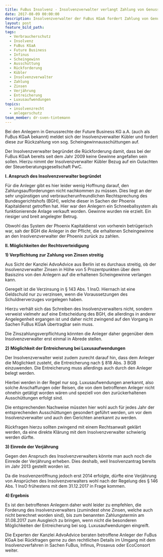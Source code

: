```yaml
---
title: FuBus Insolvenz - Insolvenzverwalter verlangt Zahlung von Genussrechtsinhabern
date: 2017-08-09 00:00:00
description: Insolvenzverwalter der FuBus KGaA fordert Zahlung von Genussrechtsinhabern
layout: post
feature_bild_path:
tags:
  - Verbraucherschutz
  - Insolvenz
  - FuBus KGaA
  - Future Business
  - Infinus
  - Scheingewinn
  - Ausschüttung
  - Rückforderung
  - Kübler
  - Insolvenzverwalter
  - Zahlung
  - Zinsen
  - Verjährung
  - Entreicherung
  - Luxusaufwendungen
topics:
  - insolvenzrecht
  - anlegerschutz
team_member: dr-sven-tintemann
---
```



Bei den Anlegern in Genussrechte der Future Business KG a.A. (auch als FuBus KGaA bekannt) meldet sich der Insolvenzverwalter Kübler und fordert diese zur Rückzahlung von sog. Scheingewinnausschüttungen auf.

Der Insolvenzverwalter begründet die Rückforderung damit, dass bei der FuBus KGaA bereits seit dem Jahr 2009 keine Gewinne angefallen sein sollen. Hierzu nimmt der Insolvenzverwalter Kübler Bezug auf ein Gutachten der Steuerberatungsgesellschaft PwC.

**I. Anspruch des Insolvenzverwalter begründet**

Für die Anleger gibt es hier leider wenig Hoffnung darauf, den Zahlungsaufforderungen nicht nachkommen zu müssen. Dies liegt an der sehr ungünstigen und verbraucherunfreundlichen Rechtsprechung des Bundesgerichtshofs (BGH), welche dieser in Sachen der Phoenix Kapitaldienst getroffen hat. Hier war den Anlegern ein Schneeballsystem als funktionierende Anlage verkauft worden. Gewinne wurden nie erzielt. Ein riesiger und breit angelegter Betrug.

Obwohl das System der Phoenix Kapitaldienst von vorherein betrügerisch war, sah der BGH die Anleger in der Pflicht, die erhaltenen Scheingewinne an den Insolvenzverwalter der Phoenix zurück zu zahlen.

**II. Möglichkeiten der Rechtsverteidigung**

**1) Verpflichtung zur Zahlung von Zinsen streitig**

Aus Sicht der Kanzlei AdvoAdvice aus Berlin ist es durchaus streitig, ob der Insolvenzverwalter Zinsen in Höhe von 5 Prozentpunkten über dem Basiszins von den Anlegern auf die erhaltenen Scheingewinne verlangen kann.

Geregelt ist die Verzinsung in § 143 Abs. 1 InsO. Hiernach ist eine Geldschuld nur zu verzinsen, wenn die Voraussetzungen des Schuldnerverzuges vorgelegen haben.

Hierzu verhält sich das Schreiben des Insolvenzverwalters nicht, sondern verweist vielmehr auf eine Entscheidung des BGH, die allerdings in anderer Angelegenheit ergangen ist und daher nicht zwingend auf den Vorgang in Sachen FuBus KGaA übertragbar sein muss.

Die Zinszahlungsverpflichtung könnten die Anleger daher gegenüber dem Insolvenzverwalter erst einmal in Abrede stellen.

**2) Möglichkeit der Entreicherung bei Luxusaufwendungen**

Der Insolvenzverwalter weist zudem zurecht darauf hin, dass dem Anleger die Möglichkeit zusteht, die Entreicherung nach § 818 Abs. 3 BGB einzuwenden. Die Entreicherung muss allerdings auch durch den Anleger belegt werden.

Hierbei werden in der Regel nur sog. Luxusaufwendungen anerkannt, also solche Anschaffungen oder Reisen, die von dem betroffenen Anleger nicht ohnehin getätigt worden wären und speziell von den zurückerhaltenen Ausschüttungen erfolgt sind.

Die entsprechenden Nachweise müssten hier wohl auch für jedes Jahr der entsprechenden Ausschüttungen gesondert geführt werden, um vor dem Insolvenzverwalter und auch den Gerichten anerkannt zu werden.

Rückfragen hierzu sollten zwingend mit einem Rechtsanwalt geklärt werden, da eine direkte Klärung mit dem Insolvenzverwalter schwierig werden dürfte.

**3) Einrede der Verjährung**

Gegen den Anspruch des Insolvenzverwalters könnte man auch noch die Einrede der Verjährung erheben. Dies deshalb, weil Insolvenzantrag bereits im Jahr 2013 gestellt worden ist.

Da die Insolvenzeröffnung jedoch erst 2014 erfolgte, dürfte eine Verjährung von Ansprüchen des Insolvenzverwalters wohl nach der Regelung des § 146 Abs. 1 InsO frühestens mit dem 31.12.2017 in Frage kommen.

**4) Ergebnis**

Es ist den betroffenen Anlegern daher wohl leider zu empfehlen, die Forderung des Insolvenzverwalters (zumindest ohne Zinsen, welche auch nicht berechnet worden sind), bis zum benannten Zahlungstermin am 31.08.2017 zum Ausgleich zu bringen, wenn nicht die besonderen Möglichkeiten der Entreicherung bei sog. Luxusaufwendungen eingreift.

Die Experten der Kanzlei AdvoAdvice beraten betroffene Anleger der FuBus KGaA bei Rückfragen gerne zu den rechtlichen Details im Umgang mit dem Insolvenzverfahren in Sachen FuBus, Infinus, Prosavus oder EcoConsort weiter.
